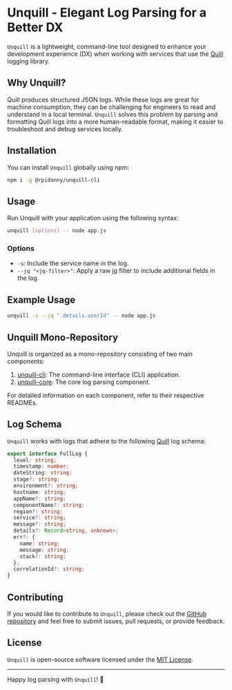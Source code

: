 # Unquill - Elegant Log Parsing for a Better DX

`Unquill` is a lightweight, command-line tool designed to enhance your development experience (DX) when working with services that use the [Quill](https://github.com/rpidanny/quill) logging library.

## Why Unquill?

Quill produces structured JSON logs. While these logs are great for machine consumption, they can be challenging for engineers to read and understand in a local terminal. `Unquill` solves this problem by parsing and formatting Quill logs into a more human-readable format, making it easier to troubleshoot and debug services locally.

## Installation

You can install `Unquill` globally using npm:

```bash
npm i -g @rpidanny/unquill-cli
```

## Usage

Run Unquill with your application using the following syntax:

```bash
unquill [options] -- node app.js
```

### Options

- `-s`: Include the service name in the log.
- `--jq "<jq-filter>"`: Apply a raw [jq](https://jqlang.github.io/jq/tutorial/) filter to include additional fields in the log.

## Example Usage

```bash
unquill -s --jq ".details.userId" -- node app.js
```

## Unquill Mono-Repository

Unquill is organized as a mono-repository consisting of two main components:

1. [unquill-cli](./packages/cli): The command-line interface (CLI) application.
2. [unquill-core](./packages/core): The core log parsing component.

For detailed information on each component, refer to their respective READMEs.

## Log Schema

`Unquill` works with logs that adhere to the following [Quill](https://github.com/rpidanny/quill) log schema:

```typescript
export interface FullLog {
  level: string;
  timestamp: number;
  dateString: string;
  stage?: string;
  environment?: string;
  hostname: string;
  appName?: string;
  componentName?: string;
  region?: string;
  service?: string;
  message?: string;
  details?: Record<string, unknown>;
  err?: {
    name: string;
    message: string;
    stack?: string;
  };
  correlationId?: string;
}
```

## Contributing

If you would like to contribute to `Unquill`, please check out the [GitHub repository](https://github.com/rpidanny/unquill) and feel free to submit issues, pull requests, or provide feedback.

## License

`Unquill` is open-source software licensed under the [MIT License](LICENSE).

---

Happy log parsing with `Unquill`! 🚀
